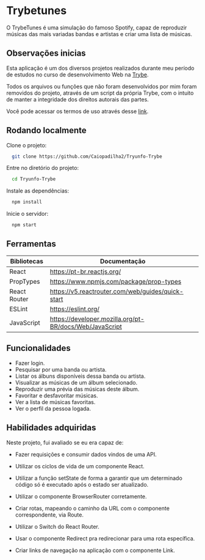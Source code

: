 

# Trybetunes

O TrybeTunes é uma simulação do famoso Spotify, capaz de reproduzir músicas das mais variadas bandas e artistas e criar uma lista de músicas.


## Observações inicias

Esta aplicação é um dos diversos projetos realizados durante meu período de estudos no curso de desenvolvimento Web na [Trybe](https://www.betrybe.com/).

Todos os arquivos ou funções que não foram desenvolvidos por mim foram removidos do projeto, através de um script da própria Trybe, com o intuito de manter a integridade dos direitos autorais das partes.

Você pode acessar os termos de uso através desse [link](https://www.betrybe.com/termos-de-uso).


## Rodando localmente

Clone o projeto:

```bash
  git clone https://github.com/Caiopadilha2/Tryunfo-Trybe
```

Entre no diretório do projeto:

```bash
  cd Tryunfo-Trybe
```

Instale as dependências:

```bash
  npm install
```

Inicie o servidor:

```bash
  npm start
```
    
## Ferramentas

| Bibliotecas | Documentação |
| ------ | ------ |
| React | https://pt-br.reactjs.org/ |
| PropTypes| https://www.npmjs.com/package/prop-types |
| React Router| https://v5.reactrouter.com/web/guides/quick-start |
| ESLint| https://eslint.org/ |
| JavaScript | https://developer.mozilla.org/pt-BR/docs/Web/JavaScript |

## Funcionalidades

- Fazer login.
- Pesquisar por uma banda ou artista.
- Listar os álbuns disponíveis dessa banda ou artista.
- Visualizar as músicas de um álbum selecionado.
- Reproduzir uma prévia das músicas deste álbum.
- Favoritar e desfavoritar músicas.
- Ver a lista de músicas favoritas.
- Ver o perfil da pessoa logada.


## Habilidades adquiridas

Neste projeto, fui avaliado se eu era capaz de:

- Fazer requisições e consumir dados vindos de uma API.

- Utilizar os ciclos de vida de um componente React.

- Utilizar a função setState de forma a garantir que um determinado código só é executado após o estado ser atualizado.

- Utilizar o componente BrowserRouter corretamente.

- Criar rotas, mapeando o caminho da URL com o componente correspondente, via Route.

- Utilizar o Switch do React Router.

- Usar o componente Redirect pra redirecionar para uma rota específica.

- Criar links de navegação na aplicação com o componente Link.

